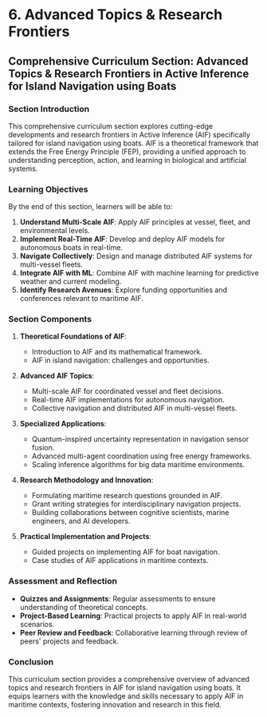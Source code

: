 # 6. Advanced Topics & Research Frontiers

## Comprehensive Curriculum Section: Advanced Topics & Research Frontiers in Active Inference for Island Navigation using Boats

### Section Introduction

This comprehensive curriculum section explores cutting-edge developments and research frontiers in Active Inference (AIF) specifically tailored for island navigation using boats. AIF is a theoretical framework that extends the Free Energy Principle (FEP), providing a unified approach to understanding perception, action, and learning in biological and artificial systems.

### Learning Objectives

By the end of this section, learners will be able to:

1. **Understand Multi-Scale AIF**: Apply AIF principles at vessel, fleet, and environmental levels.
2. **Implement Real-Time AIF**: Develop and deploy AIF models for autonomous boats in real-time.
3. **Navigate Collectively**: Design and manage distributed AIF systems for multi-vessel fleets.
4. **Integrate AIF with ML**: Combine AIF with machine learning for predictive weather and current modeling.
5. **Identify Research Avenues**: Explore funding opportunities and conferences relevant to maritime AIF.

### Section Components

1. **Theoretical Foundations of AIF**: 
   - Introduction to AIF and its mathematical framework.
   - AIF in island navigation: challenges and opportunities.

2. **Advanced AIF Topics**:
   - Multi-scale AIF for coordinated vessel and fleet decisions.
   - Real-time AIF implementations for autonomous navigation.
   - Collective navigation and distributed AIF in multi-vessel fleets.

3. **Specialized Applications**:
   - Quantum-inspired uncertainty representation in navigation sensor fusion.
   - Advanced multi-agent coordination using free energy frameworks.
   - Scaling inference algorithms for big data maritime environments.

4. **Research Methodology and Innovation**:
   - Formulating maritime research questions grounded in AIF.
   - Grant writing strategies for interdisciplinary navigation projects.
   - Building collaborations between cognitive scientists, marine engineers, and AI developers.

5. **Practical Implementation and Projects**:
   - Guided projects on implementing AIF for boat navigation.
   - Case studies of AIF applications in maritime contexts.

### Assessment and Reflection

- **Quizzes and Assignments**: Regular assessments to ensure understanding of theoretical concepts.
- **Project-Based Learning**: Practical projects to apply AIF in real-world scenarios.
- **Peer Review and Feedback**: Collaborative learning through review of peers' projects and feedback.

### Conclusion

This curriculum section provides a comprehensive overview of advanced topics and research frontiers in AIF for island navigation using boats. It equips learners with the knowledge and skills necessary to apply AIF in maritime contexts, fostering innovation and research in this field.